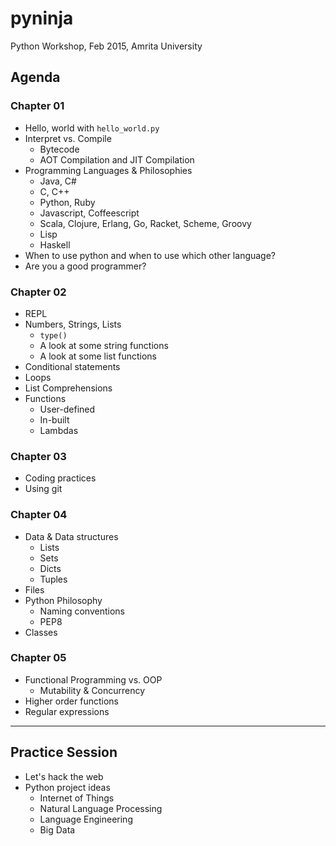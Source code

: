 # pyninja
Python Workshop, Feb 2015, Amrita University 

## Agenda


### Chapter 01

* Hello, world with `hello_world.py`
* Interpret vs. Compile
    - Bytecode
    - AOT Compilation and JIT Compilation
* Programming Languages & Philosophies
    - Java, C#
    - C, C++
    - Python, Ruby
    - Javascript, Coffeescript
    - Scala, Clojure, Erlang, Go, Racket, Scheme, Groovy
    - Lisp
    - Haskell
* When to use python and when to use which other language?
* Are you a good programmer?

### Chapter 02

* REPL
* Numbers, Strings, Lists
    - `type()`
    - A look at some string functions
    - A look at some list functions
* Conditional statements
* Loops
* List Comprehensions
* Functions
    - User-defined
    - In-built
    - Lambdas

### Chapter 03

* Coding practices
* Using git

### Chapter 04

* Data & Data structures
    - Lists
    - Sets
    - Dicts
    - Tuples
* Files
* Python Philosophy
    - Naming conventions
    - PEP8
* Classes

### Chapter 05

* Functional Programming vs. OOP
    - Mutability & Concurrency
* Higher order functions
* Regular expressions


---

## Practice Session

* Let's hack the web
* Python project ideas
    - Internet of Things
    - Natural Language Processing
    - Language Engineering
    - Big Data